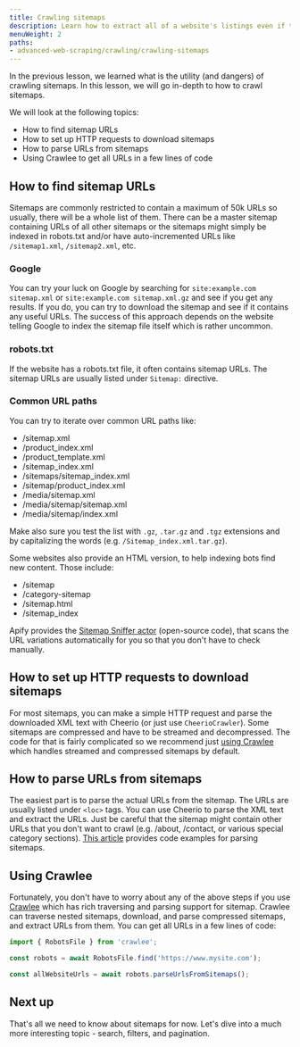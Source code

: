 ```yaml
---
title: Crawling sitemaps
description: Learn how to extract all of a website's listings even if they limit the number of results pages. See code examples for setting up your scraper.
menuWeight: 2
paths:
- advanced-web-scraping/crawling/crawling-sitemaps
---
```


In the previous lesson, we learned what is the utility (and dangers) of crawling sitemaps. In this lesson, we will go in-depth to how to crawl sitemaps.

We will look at the following topics:

- How to find sitemap URLs
- How to set up HTTP requests to download sitemaps
- How to parse URLs from sitemaps
- Using Crawlee to get all URLs in a few lines of code

## [](#how-to-find-sitemap-urls) How to find sitemap URLs

Sitemaps are commonly restricted to contain a maximum of 50k URLs so usually, there will be a whole list of them. There can be a master sitemap containing URLs of all other sitemaps or the sitemaps might simply be indexed in robots.txt and/or have auto-incremented URLs like `/sitemap1.xml`, `/sitemap2.xml`, etc.

### [](#google) Google

You can try your luck on Google by searching for `site:example.com sitemap.xml` or `site:example.com sitemap.xml.gz` and see if you get any results. If you do, you can try to download the sitemap and see if it contains any useful URLs. The success of this approach depends on the website telling Google to index the sitemap file itself which is rather uncommon.

### [](#robots-txt) robots.txt

If the website has a robots.txt file, it often contains sitemap URLs. The sitemap URLs are usually listed under `Sitemap:` directive.

### [](#common-url-paths) Common URL paths

You can try to iterate over common URL paths like:

- /sitemap.xml
- /product_index.xml
- /product_template.xml
- /sitemap_index.xml
- /sitemaps/sitemap_index.xml
- /sitemap/product_index.xml
- /media/sitemap.xml
- /media/sitemap/sitemap.xml
- /media/sitemap/index.xml

Make also sure you test the list with `.gz`, `.tar.gz` and `.tgz` extensions and by capitalizing the words (e.g. `/Sitemap_index.xml.tar.gz`).

Some websites also provide an HTML version, to help indexing bots find new content. Those include:

- /sitemap
- /category-sitemap
- /sitemap.html
- /sitemap_index

Apify provides the [Sitemap Sniffer actor](https://apify.com/vaclavrut/sitemap-sniffer) (open-source code), that scans the URL variations automatically for you so that you don't have to check manually.

## [](#how-to-set-up-http-requests-to-download-sitemaps) How to set up HTTP requests to download sitemaps

For most sitemaps, you can make a simple HTTP request and parse the downloaded XML text with Cheerio (or just use `CheerioCrawler`). Some sitemaps are compressed and have to be streamed and decompressed. The code for that is fairly complicated so we recommend just [using Crawlee](#using-crawlee) which handles streamed and compressed sitemaps by default.

## [](#how-to-parse-urls-from-sitemaps) How to parse URLs from sitemaps

The easiest part is to parse the actual URLs from the sitemap. The URLs are usually listed under `<loc>` tags. You can use Cheerio to parse the XML text and extract the URLs. Just be careful that the sitemap might contain other URLs that you don't want to crawl (e.g. /about, /contact, or various special category sections). [This article](/academy/tutorials/node-js/scraping-from-sitemaps.md) provides code examples for parsing sitemaps.

## [](#using-crawlee) Using Crawlee

Fortunately, you don't have to worry about any of the above steps if you use [Crawlee](https://crawlee.dev) which has rich traversing and parsing support for sitemap. Crawlee can traverse nested sitemaps, download, and parse compressed sitemaps, and extract URLs from them. You can get all URLs in a few lines of code:

```javascript
import { RobotsFile } from 'crawlee';

const robots = await RobotsFile.find('https://www.mysite.com');

const allWebsiteUrls = await robots.parseUrlsFromSitemaps();
```

## [](#next) Next up

That's all we need to know about sitemaps for now. Let's dive into a much more interesting topic - search, filters, and pagination.
